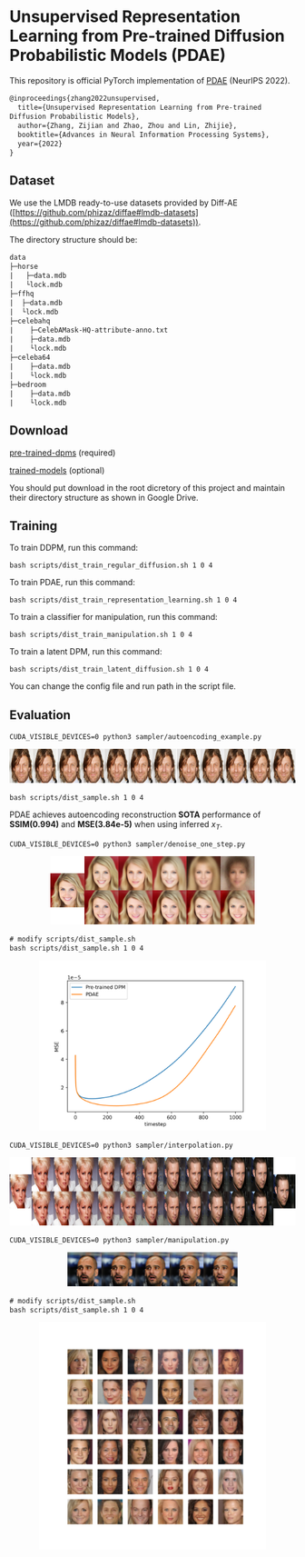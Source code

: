 # Unsupervised Representation Learning from Pre-trained Diffusion Probabilistic Models (PDAE)

This repository is official PyTorch implementation of [PDAE](https://arxiv.org/abs/2212.12990) (NeurIPS 2022).

```
@inproceedings{zhang2022unsupervised,
  title={Unsupervised Representation Learning from Pre-trained Diffusion Probabilistic Models},
  author={Zhang, Zijian and Zhao, Zhou and Lin, Zhijie},
  booktitle={Advances in Neural Information Processing Systems},
  year={2022}
}
```



## Dataset

We use the LMDB ready-to-use datasets provided by Diff-AE ([https://github.com/phizaz/diffae#lmdb-datasets](https://github.com/phizaz/diffae#lmdb-datasets)).

The directory structure should be:

```
data
├─horse
|   ├─data.mdb
|   └lock.mdb
├─ffhq
|  ├─data.mdb
|  └lock.mdb
├─celebahq
|    ├─CelebAMask-HQ-attribute-anno.txt
|    ├─data.mdb
|    └lock.mdb
├─celeba64
|    ├─data.mdb
|    └lock.mdb
├─bedroom
|    ├─data.mdb
|    └lock.mdb
```




## Download

[pre-trained-dpms](https://drive.google.com/drive/folders/1mU6zgo8WYjNmUtLXZAcsXzv8RghWN9zv?usp=share_link) (required)

[trained-models](https://drive.google.com/drive/folders/1yDeQCRQdDnrLH9HyJnHJBtOS_ZqbHSl7?usp=share_link) (optional)

You should put download in the root dicretory of this project and maintain their directory structure as shown in Google Drive.




## Training

To train DDPM, run this command:

```
bash scripts/dist_train_regular_diffusion.sh 1 0 4
```



To train PDAE, run this command:

```
bash scripts/dist_train_representation_learning.sh 1 0 4
```



To train a classifier for manipulation, run this command:

```
bash scripts/dist_train_manipulation.sh 1 0 4
```



To train a latent DPM, run this command:

```
bash scripts/dist_train_latent_diffusion.sh 1 0 4
```



You can change the config file and run path in the script file.



## Evaluation

```
CUDA_VISIBLE_DEVICES=0 python3 sampler/autoencoding_example.py
```

<div align=center><img src="./images/autoencoding_example_result.png" height="60"/></div>



```
bash scripts/dist_sample.sh 1 0 4
```

PDAE achieves autoencoding reconstruction **SOTA** performance of **SSIM(0.994)** and **MSE(3.84e-5)** when using inferred $x_{T}$.




```
CUDA_VISIBLE_DEVICES=0 python3 sampler/denoise_one_step.py
```

<div align=center><img src="./images/denoise_one_step_result.png" height="120"/></div>




```
# modify scripts/dist_sample.sh
bash scripts/dist_sample.sh 1 0 4
```

<div align=center><img src="./images/gap_measure_result.png" height="300"/></div>




```
CUDA_VISIBLE_DEVICES=0 python3 sampler/interpolation.py
```

<div align=center><img src="./images/interpolation_result.png" height="120"/></div>




```
CUDA_VISIBLE_DEVICES=0 python3 sampler/manipulation.py
```

<div align=center><img src="./images/manipulation_result.png" height="60"/></div>



```
# modify scripts/dist_sample.sh
bash scripts/dist_sample.sh 1 0 4
```

<div align=center><img src="./images/unconditional_sample_result.png" height="400"/></div>

